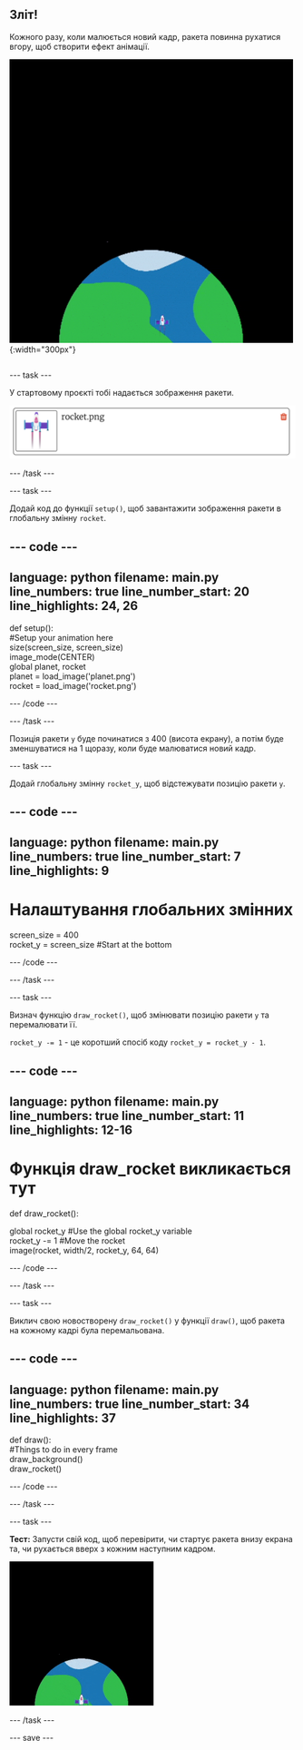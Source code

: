 ## Зліт!

<div style="display: flex; flex-wrap: wrap">
<div style="flex-basis: 200px; flex-grow: 1; margin-right: 15px;">
Кожного разу, коли малюється новий кадр, ракета повинна рухатися вгору, щоб створити ефект анімації.
</div>
<div>

![Ракета, що летить з постійною швидкістю від низу до верху екрану.](images/fly.gif){:width="300px"}

</div>
</div>

--- task ---

У стартовому проєкті тобі надається зображення ракети.

![Зображення ракети в бібліотеці зображень Trinket.](images/trinket_rocket_image.png)

--- /task ---

--- task ---

Додай код до функції `setup()`, щоб завантажити зображення ракети в глобальну змінну `rocket`.

--- code ---
---
language: python filename: main.py line_numbers: true line_number_start: 20
line_highlights: 24, 26
---

def setup():   
#Setup your animation here   
size(screen_size, screen_size)   
image_mode(CENTER)   
global planet, rocket   
planet = load_image('planet.png')    
rocket = load_image('rocket.png')

--- /code ---

--- /task ---

Позиція ракети `y` буде починатися з 400 (висота екрану), а потім буде зменшуватися на 1 щоразу, коли буде малюватися новий кадр.

--- task ---

Додай глобальну змінну `rocket_y`, щоб відстежувати позицію ракети `y`.

--- code ---
---
language: python filename: main.py line_numbers: true line_number_start: 7
line_highlights: 9
---

# Налаштування глобальних змінних
screen_size = 400    
rocket_y = screen_size #Start at the bottom

--- /code ---

--- /task ---

--- task ---

Визнач функцію `draw_rocket()`, щоб змінювати позицію ракети `y` та перемалювати її.

`rocket_y -= 1` - це коротший спосіб коду `rocket_y = rocket_y - 1`.

--- code ---
---
language: python filename: main.py line_numbers: true line_number_start: 11
line_highlights: 12-16
---

# Функція draw_rocket викликається тут
def draw_rocket():

  global rocket_y #Use the global rocket_y variable    
rocket_y -= 1 #Move the rocket    
image(rocket, width/2, rocket_y, 64, 64)


--- /code ---

--- /task ---

--- task ---

Виклич свою новостворену `draw_rocket()` у функції `draw()`, щоб ракета на кожному кадрі була перемальована.

--- code ---
---
language: python filename: main.py line_numbers: true line_number_start: 34
line_highlights: 37
---

def draw():   
#Things to do in every frame   
draw_background()   
draw_rocket()


--- /code ---

--- /task ---

--- task ---

**Тест:** Запусти свій код, щоб перевірити, чи стартує ракета внизу екрана та, чи рухається вверх з кожним наступним кадром.

![Зображення ракети на половину екрана.](images/trinket_rocket_fly.gif)

--- /task ---

--- save ---
